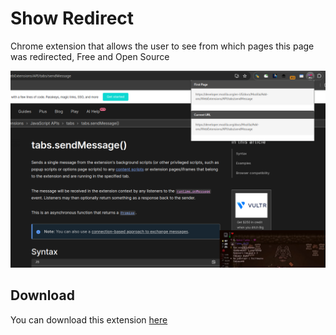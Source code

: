 # Show Redirect

Chrome extension that allows the user to see from which pages this page was redirected, Free and Open Source

![Popup image](images/popup.png "Popup image")

## Download

You can download this extension [here](https://chromewebstore.google.com/detail/licmngegbmancafelbcomoelejhjhflf)
